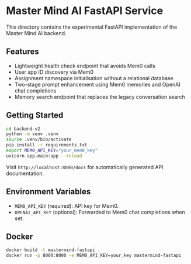 # Master Mind AI FastAPI Service

This directory contains the experimental FastAPI implementation of the Master Mind AI backend.

## Features

- Lightweight health check endpoint that avoids Mem0 calls
- User app ID discovery via Mem0
- Assignment namespace initialisation without a relational database
- Two-stage prompt enhancement using Mem0 memories and OpenAI chat completions
- Memory search endpoint that replaces the legacy conversation search

## Getting Started

```bash
cd backend-v2
python -m venv .venv
source .venv/bin/activate
pip install -r requirements.txt
export MEM0_API_KEY="your_mem0_key"
uvicorn app.main:app --reload
```

Visit `http://localhost:8000/docs` for automatically generated API documentation.

## Environment Variables

- `MEM0_API_KEY` (required): API key for Mem0.
- `OPENAI_API_KEY` (optional): Forwarded to Mem0 chat completions when set.

## Docker

```bash
docker build -t mastermind-fastapi .
docker run -p 8000:8000 -e MEM0_API_KEY=your_key mastermind-fastapi
```
